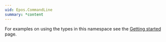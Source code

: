 ```yaml
---
uid: Epos.CommandLine
summary: *content
---
```

For examples on using the types in this namespace see the [Getting started](../getting-started.md) page.

